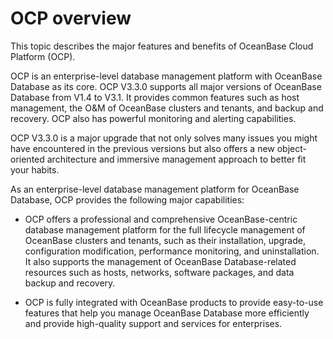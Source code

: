 OCP overview 
=================================

This topic describes the major features and benefits of OceanBase Cloud Platform (OCP).

OCP is an enterprise-level database management platform with OceanBase Database as its core. OCP V3.3.0 supports all major versions of OceanBase Database from V1.4 to V3.1. It provides common features such as host management, the O\&M of OceanBase clusters and tenants, and backup and recovery. OCP also has powerful monitoring and alerting capabilities. 

OCP V3.3.0 is a major upgrade that not only solves many issues you might have encountered in the previous versions but also offers a new object-oriented architecture and immersive management approach to better fit your habits. 

As an enterprise-level database management platform for OceanBase Database, OCP provides the following major capabilities:

* OCP offers a professional and comprehensive OceanBase-centric database management platform for the full lifecycle management of OceanBase clusters and tenants, such as their installation, upgrade, configuration modification, performance monitoring, and uninstallation. It also supports the management of OceanBase Database-related resources such as hosts, networks, software packages, and data backup and recovery.

  

* OCP is fully integrated with OceanBase products to provide easy-to-use features that help you manage OceanBase Database more efficiently and provide high-quality support and services for enterprises.

  




